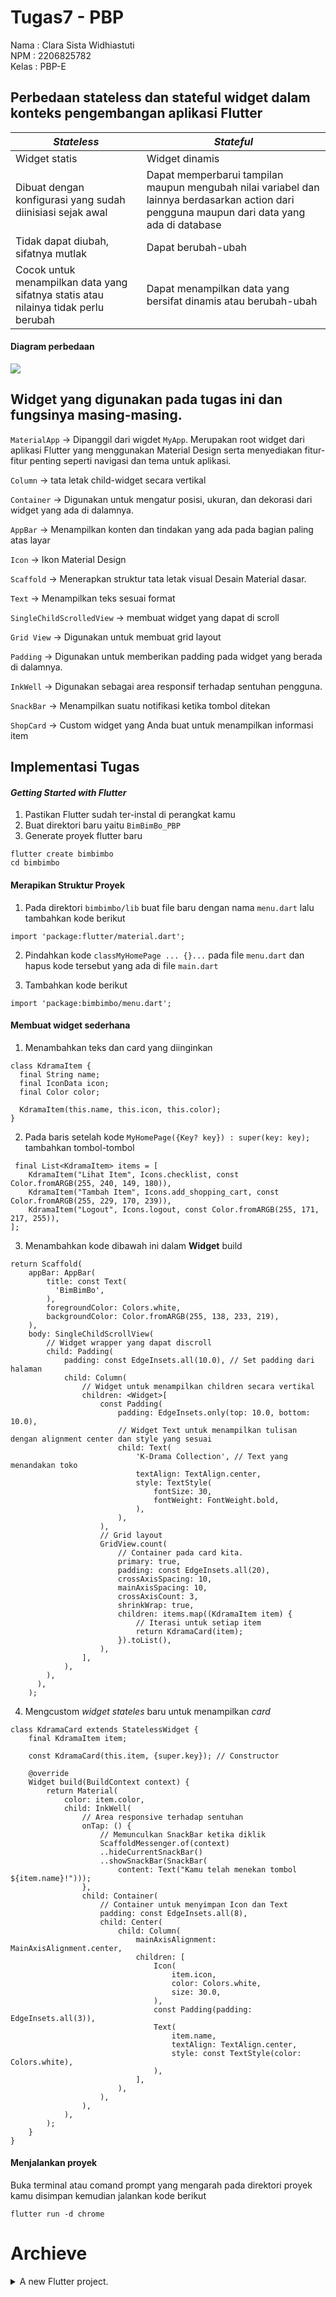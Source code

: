 # Tugas7 - PBP
Nama  : Clara Sista Widhiastuti <br/>
NPM   : 2206825782 <br/>
Kelas : PBP-E <br/>

## Perbedaan stateless dan stateful widget dalam konteks pengembangan aplikasi Flutter
|***Stateless***|***Stateful***|
|--|--|
|Widget statis|Widget dinamis|
|Dibuat dengan konfigurasi yang sudah diinisiasi sejak awal| Dapat memperbarui tampilan maupun mengubah nilai variabel dan lainnya berdasarkan action dari pengguna maupun dari data yang ada di database|
|Tidak dapat diubah, sifatnya mutlak| Dapat berubah-ubah|
|Cocok untuk menampilkan data yang sifatnya statis atau nilainya tidak perlu berubah| Dapat menampilkan data yang bersifat dinamis atau berubah-ubah|

#### Diagram perbedaan
<img src="https://cdn.discordapp.com/attachments/1030834426126544907/1171528585559953489/flutter_widget.png?ex=655d0204&is=654a8d04&hm=3196c44083335687492434dbde8260e79b3941825bca167af0c772c7e5e10f54&">

## Widget yang digunakan pada tugas ini dan fungsinya masing-masing.
```MaterialApp``` -> Dipanggil dari wigdet ```MyApp```.  Merupakan root widget dari aplikasi Flutter yang menggunakan Material Design serta menyediakan fitur-fitur penting seperti navigasi dan tema untuk aplikasi.

```Column``` -> tata letak child-widget secara vertikal

```Container``` -> Digunakan untuk mengatur posisi, ukuran, dan dekorasi dari widget yang ada di dalamnya.

```AppBar``` -> Menampilkan konten dan tindakan yang ada pada bagian paling atas layar

```Icon``` -> Ikon Material Design 

```Scaffold``` -> Menerapkan struktur tata letak visual Desain Material dasar.

```Text``` -> Menampilkan teks sesuai format

```SingleChildScrolledView``` -> membuat widget yang dapat di scroll

```Grid View``` -> Digunakan untuk membuat grid layout 

```Padding``` ->  Digunakan untuk memberikan padding pada widget yang berada di dalamnya.

```InkWell``` ->  Digunakan sebagai area responsif terhadap sentuhan pengguna.

```SnackBar``` -> Menampilkan suatu notifikasi ketika tombol ditekan

```ShopCard``` -> Custom widget yang Anda buat untuk menampilkan informasi item

## Implementasi Tugas
#### ***Getting Started with Flutter***

1. Pastikan Flutter sudah ter-instal di perangkat kamu
2. Buat direktori baru yaitu ```BimBimBo_PBP```
3. Generate proyek flutter baru
```
flutter create bimbimbo
cd bimbimbo
```

#### Merapikan Struktur Proyek
1. Pada direktori ```bimbimbo/lib``` buat file baru dengan nama ```menu.dart``` lalu tambahkan kode berikut
```
import 'package:flutter/material.dart';
```

2. Pindahkan kode ```classMyHomePage ... {}...``` pada file ```menu.dart``` dan hapus kode tersebut yang ada di file ```main.dart```

3. Tambahkan kode berikut
```
import 'package:bimbimbo/menu.dart';
```

#### Membuat widget sederhana
1. Menambahkan teks dan card yang diinginkan
```
class KdramaItem {
  final String name;
  final IconData icon;
  final Color color;

  KdramaItem(this.name, this.icon, this.color);
}
```
2. Pada baris setelah kode ```MyHomePage({Key? key}) : super(key: key);``` tambahkan tombol-tombol
```
 final List<KdramaItem> items = [
    KdramaItem("Lihat Item", Icons.checklist, const Color.fromARGB(255, 240, 149, 180)),
    KdramaItem("Tambah Item", Icons.add_shopping_cart, const Color.fromARGB(255, 229, 170, 239)),
    KdramaItem("Logout", Icons.logout, const Color.fromARGB(255, 171, 217, 255)),
];
```
3. Menambahkan kode dibawah ini dalam **Widget** build
```
return Scaffold(
    appBar: AppBar(
        title: const Text(
          'BimBimBo',
        ),
        foregroundColor: Colors.white,
        backgroundColor: Color.fromARGB(255, 138, 233, 219),
    ),
    body: SingleChildScrollView(
        // Widget wrapper yang dapat discroll
        child: Padding(
            padding: const EdgeInsets.all(10.0), // Set padding dari halaman
            child: Column(
                // Widget untuk menampilkan children secara vertikal
                children: <Widget>[
                    const Padding(
                        padding: EdgeInsets.only(top: 10.0, bottom: 10.0),
                        // Widget Text untuk menampilkan tulisan dengan alignment center dan style yang sesuai
                        child: Text(
                            'K-Drama Collection', // Text yang menandakan toko
                            textAlign: TextAlign.center,
                            style: TextStyle(
                                fontSize: 30,
                                fontWeight: FontWeight.bold,
                            ),    
                        ),
                    ),
                    // Grid layout
                    GridView.count(
                        // Container pada card kita.
                        primary: true,
                        padding: const EdgeInsets.all(20),
                        crossAxisSpacing: 10,
                        mainAxisSpacing: 10,
                        crossAxisCount: 3,
                        shrinkWrap: true,
                        children: items.map((KdramaItem item) {
                            // Iterasi untuk setiap item
                            return KdramaCard(item);
                        }).toList(),
                    ),
                ],
            ),
        ),
      ),
    );
```
4. Mengcustom *widget stateles* baru untuk menampilkan *card*
```
class KdramaCard extends StatelessWidget {
    final KdramaItem item;

    const KdramaCard(this.item, {super.key}); // Constructor

    @override
    Widget build(BuildContext context) {
        return Material(
            color: item.color,
            child: InkWell(
                // Area responsive terhadap sentuhan
                onTap: () {
                    // Memunculkan SnackBar ketika diklik
                    ScaffoldMessenger.of(context)
                    ..hideCurrentSnackBar()
                    ..showSnackBar(SnackBar(
                        content: Text("Kamu telah menekan tombol ${item.name}!")));
                },
                child: Container(
                    // Container untuk menyimpan Icon dan Text
                    padding: const EdgeInsets.all(8),
                    child: Center(
                        child: Column(
                            mainAxisAlignment: MainAxisAlignment.center,
                            children: [
                                Icon(
                                    item.icon,
                                    color: Colors.white,
                                    size: 30.0,
                                ),
                                const Padding(padding: EdgeInsets.all(3)),
                                Text(
                                    item.name,
                                    textAlign: TextAlign.center,
                                    style: const TextStyle(color: Colors.white),
                                ),
                            ],
                        ),
                    ),
                ),
            ),
        );
    }
}
```
#### Menjalankan proyek
Buka terminal atau comand prompt yang mengarah pada direktori proyek kamu disimpan kemudian jalankan kode berikut
```
flutter run -d chrome
```

# Archieve
<details>
<summary>A new Flutter project.</summary>
## Getting Started

This project is a starting point for a Flutter application.

A few resources to get you started if this is your first Flutter project:

- [Lab: Write your first Flutter app](https://docs.flutter.dev/get-started/codelab)
- [Cookbook: Useful Flutter samples](https://docs.flutter.dev/cookbook)

For help getting started with Flutter development, view the
[online documentation](https://docs.flutter.dev/), which offers tutorials,
samples, guidance on mobile development, and a full API reference.
</details>



